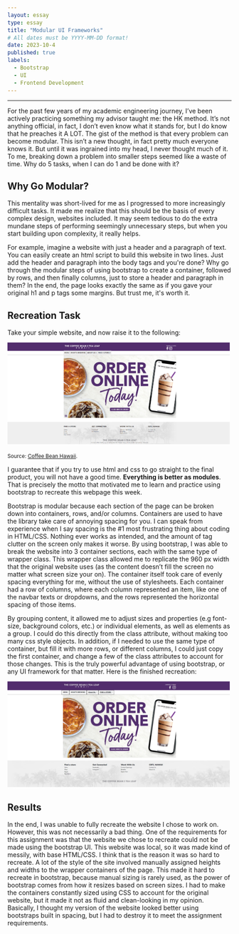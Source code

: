 ```yaml
---
layout: essay
type: essay
title: "Modular UI Frameworks"
# All dates must be YYYY-MM-DD format!
date: 2023-10-4
published: true
labels:
  - Bootstrap
  - UI 
  - Frontend Development
---
```

<hr>
For the past few years of my academic engineering journey, I’ve been actively practicing something my advisor taught me: the HK method. It’s not anything official, in fact, I don’t even know what it stands for, but I do know that he preaches it A LOT. The gist of the method is that every problem can become modular. This isn’t a new thought, in fact pretty much everyone knows it. But until it was ingrained into my head, I never thought much of it. To me, breaking down a problem into smaller steps seemed like a waste of time. Why do 5 tasks, when I can do 1 and be done with it? 

## Why Go Modular?

This mentality was short-lived for me as I progressed to more increasingly difficult tasks. It made me realize that this should be the basis of every complex design, websites included. It may seem tedious to do the extra mundane steps of performing seemingly unnecessary steps, but when you start building upon complexity, it really helps. 

For example, imagine a website with just a header and a paragraph of text. You can easily create an html script to build this website in two lines. Just add the header and paragraph into the body tags and you're done? Why go through the modular steps of using bootstrap to create a container, followed by rows, and then finally columns, just to store a header and paragraph in them? In the end, the page looks exactly the same as if you gave your original h1 and p tags some margins. But trust me, it's worth it. 

## Recreation Task
Take your simple website, and now raise it to the following: <br>

<img width="500px" class="rounded float-start pe-4" src="../img/original_site.png">  <br>

<small>Source: [Coffee Bean Hawaii](http://coffeebeanhawaii.com/).</small> <br>

I guarantee that if you try to use html and css to go straight to the final product, you will not have a good time. **Everything is better as modules**. That is precisely the motto that motivated me to learn and practice using bootstrap to recreate this webpage this week. 

Bootstrap is modular because each section of the page can be broken down into containers, rows, and/or columns. Containers are used to have the library take care of annoying spacing for you. I can speak from experience when I say spacing is the #1 most frustrating thing about coding in HTML/CSS. Nothing ever works as intended, and the amount of tag clutter on the screen only makes it worse. By using bootstrap, I was able to break the website into 3 container sections, each with the same type of wrapper class. This wrapper class allowed me to replicate the 960 px width that the original website uses (as the content doesn’t fill the screen no matter what screen size your on). The container itself took care of evenly spacing everything for me, without the use of stylesheets. Each container had a row of columns, where each column represented an item, like one of the navbar texts or dropdowns, and the rows represented the horizontal spacing of those items. 

By grouping content, it allowed me to adjust sizes and properties (e.g font-size, background colors, etc.) or individual elements, as well as elements as a group. I could do this directly from the class attribute, without making too many css style objects. In addition, if I needed to use the same type of container, but fill it with more rows, or different columns, I could just copy the first container, and change a few of the class attributes to account for those changes. This is the truly powerful advantage of using bootstrap, or any UI framework for that matter. Here is the finished recreation: <br>

<img width="500px" class="rounded float-start pe-4" src="../img/recreation_site.png"> <br>

## Results
In the end, I was unable to fully recreate the website I chose to work on. However, this was not necessarily a bad thing. One of the requirements for this assignment was that the website we chose to recreate could not be made using the bootstrap UI. This website was local, so it was made kind of messily, with base HTML/CSS. I think that is the reason it was so hard to recreate. A lot of the style of the site involved manually assigned heights and widths to the wrapper containers of the page. This made it hard to recreate in bootstrap, because manual sizing is rarely used, as the power of bootstrap comes from how it resizes based on screen sizes. I had to make the containers constantly sized using CSS to account for the original website, but it made it not as fluid and clean-looking in my opinion. Basically, I thought my version of the website looked better using bootstraps built in spacing, but I had to destroy it to meet the assignment requirements.
